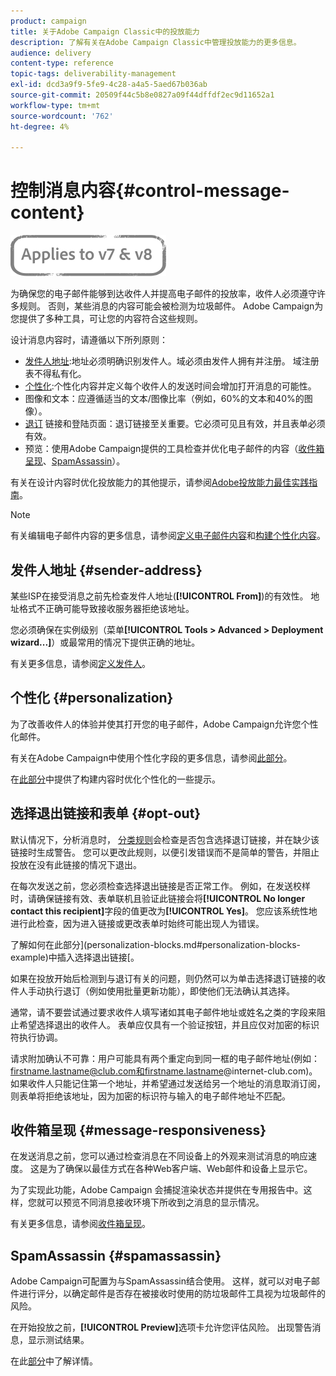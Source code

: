 ```yaml
---
product: campaign
title: 关于Adobe Campaign Classic中的投放能力
description: 了解有关在Adobe Campaign Classic中管理投放能力的更多信息。
audience: delivery
content-type: reference
topic-tags: deliverability-management
exl-id: dcd3a9f9-5fe9-4c28-a4a5-5aed67b036ab
source-git-commit: 20509f44c5b8e0827a09f44dffdf2ec9d11652a1
workflow-type: tm+mt
source-wordcount: '762'
ht-degree: 4%

---
```


# 控制消息内容{#control-message-content}

![](../../assets/common.svg)

为确保您的电子邮件能够到达收件人并提高电子邮件的投放率，收件人必须遵守许多规则。 否则，某些消息的内容可能会被检测为垃圾邮件。 Adobe Campaign为您提供了多种工具，可让您的内容符合这些规则。

设计消息内容时，请遵循以下所列原则：

* [发件人地址](#sender-address):地址必须明确识别发件人。域必须由发件人拥有并注册。 域注册表不得私有化。
* [个性化](#personalization):个性化内容并定义每个收件人的发送时间会增加打开消息的可能性。
* 图像和文本：应遵循适当的文本/图像比率（例如，60%的文本和40%的图像）。
* [退订](#opt-out) 链接和登陆页面：退订链接至关重要。它必须可见且有效，并且表单必须有效。
* 预览：使用Adobe Campaign提供的工具检查并优化电子邮件的内容（[收件箱呈现](#message-responsiveness)、[SpamAssassin](#spamassassin)）。

有关在设计内容时优化投放能力的其他提示，请参阅[Adobe投放能力最佳实践指南](https://experienceleague.adobe.com/docs/deliverability-learn/deliverability-best-practice-guide/content-best-practices-for-optimal-delivery.html)。

>[!NOTE]
>
>有关编辑电子邮件内容的更多信息，请参阅[定义电子邮件内容](defining-the-email-content.md)和[构建个性化内容](design-and-personalize.md)。

## 发件人地址 {#sender-address}

某些ISP在接受消息之前先检查发件人地址(**[!UICONTROL From]**)的有效性。 地址格式不正确可能导致接收服务器拒绝该地址。

您必须确保在实例级别（菜单&#x200B;**[!UICONTROL Tools > Advanced > Deployment wizard...]**）或最常用的情况下提供正确的地址。

有关更多信息，请参阅[定义发件人](defining-the-email-content.md)。

## 个性化 {#personalization}

为了改善收件人的体验并使其打开您的电子邮件，Adobe Campaign允许您个性化邮件。

有关在Adobe Campaign中使用个性化字段的更多信息，请参阅[此部分](personalization-fields.md)。

在[此部分](design-and-personalize.md#optimize-personalization)中提供了构建内容时优化个性化的一些提示。

## 选择退出链接和表单 {#opt-out}

默认情况下，分析消息时， [分类规则](steps-validating-the-delivery.md#validation-process-with-typologies)会检查是否包含选择退订链接，并在缺少该链接时生成警告。 您可以更改此规则，以便引发错误而不是简单的警告，并阻止投放在没有此链接的情况下退出。

在每次发送之前，您必须检查选择退出链接是否正常工作。 例如，在发送校样时，请确保链接有效、表单联机且验证此链接会将&#x200B;**[!UICONTROL No longer contact this recipient]**&#x200B;字段的值更改为&#x200B;**[!UICONTROL Yes]**。 您应该系统性地进行此检查，因为进入链接或更改表单时始终可能出现人为错误。

了解如何在此部分](personalization-blocks.md#personalization-blocks-example)中插入选择退出链接[。

如果在投放开始后检测到与退订有关的问题，则仍然可以为单击选择退订链接的收件人手动执行退订（例如使用批量更新功能），即使他们无法确认其选择。

通常，请不要尝试通过要求收件人填写诸如其电子邮件地址或姓名之类的字段来阻止希望选择退出的收件人。 表单应仅具有一个验证按钮，并且应仅对加密的标识符执行协调。

请求附加确认不可靠：用户可能具有两个重定向到同一框的电子邮件地址(例如：firstname.lastname@club.com和firstname.lastname@internet-club.com)。 如果收件人只能记住第一个地址，并希望通过发送给另一个地址的消息取消订阅，则表单将拒绝该地址，因为加密的标识符与输入的电子邮件地址不匹配。

## 收件箱呈现 {#message-responsiveness}

在发送消息之前，您可以通过检查消息在不同设备上的外观来测试消息的响应速度。 这是为了确保以最佳方式在各种Web客户端、Web邮件和设备上显示它。

为了实现此功能，Adobe Campaign 会捕捉渲染状态并提供在专用报告中。这样，您就可以预览不同消息接收环境下所收到之消息的显示情况。

有关更多信息，请参阅[收件箱呈现](inbox-rendering.md)。

## SpamAssassin {#spamassassin}

Adobe Campaign可配置为与SpamAssassin结合使用。 这样，就可以对电子邮件进行评分，以确定邮件是否存在被接收时使用的防垃圾邮件工具视为垃圾邮件的风险。

在开始投放之前，**[!UICONTROL Preview]**&#x200B;选项卡允许您评估风险。 出现警告消息，显示测试结果。

在此[部分](spamassassin.md)中了解详情。

